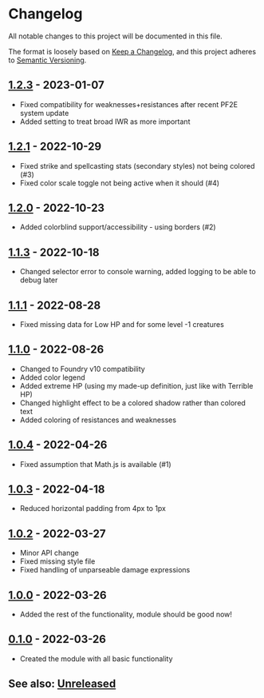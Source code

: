 # Changelog
All notable changes to this project will be documented in this file.

The format is loosely based on [Keep a Changelog](https://keepachangelog.com/en/1.0.0/),
and this project adheres to [Semantic Versioning](https://semver.org/spec/v2.0.0.html).

## [1.2.3] - 2023-01-07
- Fixed compatibility for weaknesses+resistances after recent PF2E system update
- Added setting to treat broad IWR as more important

## [1.2.1] - 2022-10-29
- Fixed strike and spellcasting stats (secondary styles) not being colored (#3)
- Fixed color scale toggle not being active when it should (#4)

## [1.2.0] - 2022-10-23
- Added colorblind support/accessibility - using borders (#2)

## [1.1.3] - 2022-10-18
- Changed selector error to console warning, added logging to be able to debug later

## [1.1.1] - 2022-08-28
- Fixed missing data for Low HP and for some level -1 creatures

## [1.1.0] - 2022-08-26
- Changed to Foundry v10 compatibility
- Added color legend
- Added extreme HP (using my made-up definition, just like with Terrible HP)
- Changed highlight effect to be a colored shadow rather than colored text
- Added coloring of resistances and weaknesses

## [1.0.4] - 2022-04-26
- Fixed assumption that Math.js is available (#1) 

## [1.0.3] - 2022-04-18
- Reduced horizontal padding from 4px to 1px

## [1.0.2] - 2022-03-27
- Minor API change
- Fixed missing style file
- Fixed handling of unparseable damage expressions

## [1.0.0] - 2022-03-26
- Added the rest of the functionality, module should be good now!

## [0.1.0] - 2022-03-26
- Created the module with all basic functionality

## See also: [Unreleased]

[0.1.0]: https://github.com/itamarcu/pf2e-see-simple-scale-statistics/compare/0.1.0...0.1.0
[1.0.0]: https://github.com/itamarcu/pf2e-see-simple-scale-statistics/compare/0.1.0...1.0.0
[1.0.1]: https://github.com/itamarcu/pf2e-see-simple-scale-statistics/compare/1.0.0...1.0.1
[1.0.2]: https://github.com/itamarcu/pf2e-see-simple-scale-statistics/compare/1.0.1...1.0.2
[1.0.3]: https://github.com/itamarcu/pf2e-see-simple-scale-statistics/compare/1.0.2...1.0.3
[1.0.4]: https://github.com/itamarcu/pf2e-see-simple-scale-statistics/compare/1.0.3...1.0.4
[1.1.0]: https://github.com/itamarcu/pf2e-see-simple-scale-statistics/compare/1.0.4...1.1.0
[1.1.1]: https://github.com/itamarcu/pf2e-see-simple-scale-statistics/compare/1.1.0...1.1.1
[1.1.3]: https://github.com/itamarcu/pf2e-see-simple-scale-statistics/compare/1.1.1...1.1.3
[1.2.0]: https://github.com/itamarcu/pf2e-see-simple-scale-statistics/compare/1.1.3...1.2.0
[1.2.1]: https://github.com/itamarcu/pf2e-see-simple-scale-statistics/compare/1.2.0...1.2.1
[1.2.3]: https://github.com/itamarcu/pf2e-see-simple-scale-statistics/compare/1.2.1...1.2.3
[Unreleased]: https://github.com/itamarcu/pf2e-see-simple-scale-statistics/compare/1.2.3...HEAD
